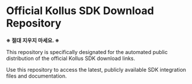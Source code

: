 # Official Kollus SDK Download Repository

**※ 절대 지우지 마세요. ※**

This repository is specifically designated for the automated public distribution of the official Kollus SDK download links.

Use this repository to access the latest, publicly available SDK integration files and documentation.
